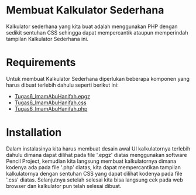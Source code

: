 # Membuat Kalkulator Sederhana
Kalkulator sederhana yang kita buat adalah menggunakan PHP dengan sedikit sentuhan CSS sehingga dapat mempercantik ataupun memperindah tampilan Kalkulator Sederhana ini.

# Requirements
Untuk membuat Kalkulator Sederhana diperlukan beberapa komponen yang harus dibuat terlebih dahulu seperti berikut ini:
- [Tugas6_ImamAbuHanifah.epgz](https://github.com/hanifkesatu/Tugas6---Imam-Abu-Hanifah/blob/hanifkesatu-patch-1/Tugas6_ImamAbuHanifah.epgz)
- [Tugas6_ImamAbuHanifah.css](https://github.com/hanifkesatu/Tugas6---Imam-Abu-Hanifah/blob/hanifkesatu-patch-1/Tugas6_ImamAbuHanifah.css)
- [Tugas6_ImamAbuHanifah.php](https://github.com/hanifkesatu/Tugas6---Imam-Abu-Hanifah/blob/hanifkesatu-patch-1/Tugas6_ImamAbuHanifah.php)

# Installation
Dalam instalasinya kita harus membuat desain awal UI kalkulatornya terlebih dahulu dimana dapat dilihat pada file '.epgz' diatas menggunakan software Pencil Project, kemudian kita langsung membuat kalkulatornya dimana kodenya ada pada file '.php' diatas, kita dapat mempercantikan tampilan kalkulatornya dengan sentuhan CSS yang dapat dilihat kodenya pada file '.css' diatas. Selanjutnya setelah selesai kita bisa langsung cek pada web browser dan kalkulator pun telah selesai dibuat.
